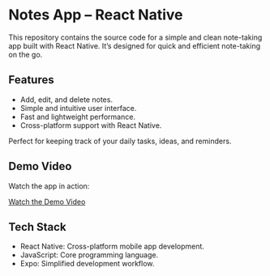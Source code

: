 # Notes App – React Native

This repository contains the source code for a simple and clean note-taking app built with React Native. It’s designed for quick and efficient note-taking on the go.

## Features

- Add, edit, and delete notes.
- Simple and intuitive user interface.
- Fast and lightweight performance.
- Cross-platform support with React Native.

Perfect for keeping track of your daily tasks, ideas, and reminders.

## Demo Video

Watch the app in action:

[Watch the Demo Video](https://www.youtube.com/shorts/rjLIKyByWZo)

## Tech Stack

- React Native: Cross-platform mobile app development.
- JavaScript: Core programming language.
- Expo: Simplified development workflow.
